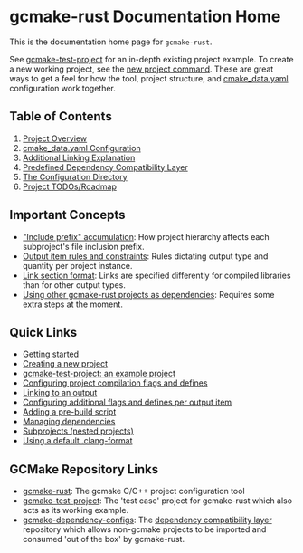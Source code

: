 # gcmake-rust Documentation Home

This is the documentation home page for `gcmake-rust`.

See [gcmake-test-project](https://github.com/scupit/gcmake-test-project) for an in-depth existing
project example. To create a new working project, see the [new project command](overview.md#common-uses).
These are great ways to get a feel for how the tool, project structure, and [cmake_data.yaml](cmake_data.md)
configuration work together.

## Table of Contents

1. [Project Overview](overview.md)
2. [cmake_data.yaml Configuration](cmake_data.md)
3. [Additional Linking Explanation](linking_information.md)
4. [Predefined Dependency Compatibility Layer](predefined_dependency_doc.md)
5. [The Configuration Directory](tool_configuration_directory.md)
6. [Project TODOs/Roadmap](TODO.md)

## Important Concepts

- ["Include prefix" accumulation](cmake_data.md#prefix-accumulation): How project hierarchy
    affects each subproject's file inclusion prefix.
- [Output item rules and constraints](cmake_data.md#output-rules-and-constraints): Rules dictating
    output type and quantity per project instance.
- [Link section format](cmake_data.md#linksection): Links are specified differently for compiled libraries
    than for other output types. 
- [Using other gcmake-rust projects as dependencies](cmake_data.md#gcmake-dependencies): Requires some
    extra steps at the moment.

## Quick Links

- [Getting started](/README.md#getting-started)
- [Creating a new project](overview.md#common-uses)
- [gcmake-test-project: an example project](https://github.com/scupit/gcmake-test-project)
- [Configuring project compilation flags and defines](cmake_data.md#build-configuration)
- [Linking to an output](cmake_data.md#output-link)
- [Configuring additional flags and defines per output item](cmake_data.md#output-buildconfig)
- [Adding a pre-build script](cmake_data.md#pre-build-script)
- [Managing dependencies](cmake_data.md#using-dependencies)
- [Subprojects (nested projects)](cmake_data.md#subprojects)
- [Using a default .clang-format](the_configuration_directory.md#manual-configuration)

## GCMake Repository Links

- [gcmake-rust](https://github.com/scupit/gcmake-rust): The gcmake C/C++ project configuration tool
- [gcmake-test-project](https://github.com/scupit/gcmake-test-project): The 'test case' project for
    gcmake-rust which also acts as its working example.
- [gcmake-dependency-configs](https://github.com/scupit/gcmake-dependency-configs): The
    [dependency compatibility layer](predefined_dependency_doc.md) repository which allows non-gcmake
    projects to be imported and consumed 'out of the box' by gcmake-rust.
